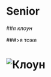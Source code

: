 # Senior

##*я клоун*

###>я тоже

# ![Клоун](https://icdn.lenta.ru/images/2023/10/09/12/20231009123649064/square_1280_e88b7e49333b5bb5c0e63c9f0aaa6507.jpg)